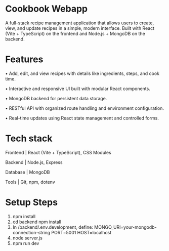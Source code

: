 # Cookbook Webapp

A full-stack recipe management application that allows users to create, view, and update recipes in a simple, modern interface. Built with React (Vite + TypeScript) on the frontend and Node.js + MongoDB on the backend.

# Features

• Add, edit, and view recipes with details like ingredients, steps, and cook time.

• Interactive and responsive UI built with modular React components.

• MongoDB backend for persistent data storage.

• RESTful API with organized route handling and environment configuration.

• Real-time updates using React state management and controlled forms.

# Tech stack

Frontend | React (Vite + TypeScript), CSS Modules

Backend | Node.js, Express

Database | MongoDB

Tools | Git, npm, dotenv

# Setup Steps

1. npm install
2. cd backend npm install
3. In /backend/.env.development, define:
   MONGO_URI=your-mongodb-connection-string
   PORT=5001
   HOST=localhost
4. node server.js
5. npm run dev
